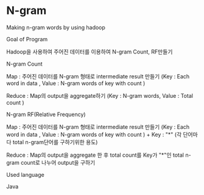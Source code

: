# N-gram
Making n-gram words by using hadoop

Goal of Program

Hadoop을 사용하여 주어진 데이터를 이용하여 N-gram Count, RF만들기



N-gram Count

Map : 주어진 데이터를 N-gram 형태로 intermediate result 만들기 (Key : Each word in data , Value : N-gram words of key with count )

Reduce : Map의 output을 aggregate하기 (Key : N-gram words, Value : Total count )



N-gram RF(Relative Frequency)

Map : 주어진 데이터를 N-gram 형태로 intermediate result 만들기 (Key : Each word in data , Value : N-gram words of key with count ) + Key : "*" (각 단어마다 total n-gram단어를 구하기위한 용도)

Reduce : Map의 output을 aggregate 한 후 total count를 Key가 "*"인 total n-gram count로 나누어 output을 구하기



Used language

Java
